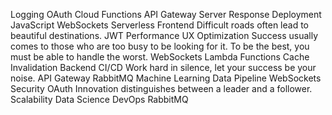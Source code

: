 Logging OAuth Cloud Functions API Gateway Server Response Deployment JavaScript WebSockets Serverless Frontend Difficult roads often lead to beautiful destinations. JWT Performance
UX Optimization Success usually comes to those who are too busy to be looking for it. To be the best, you must be able to handle the worst. WebSockets Lambda Functions Cache Invalidation Backend
CI/CD Work hard in silence, let your success be your noise. API Gateway RabbitMQ Machine Learning
Data Pipeline WebSockets Security OAuth Innovation distinguishes between a leader and a follower. Scalability Data Science DevOps RabbitMQ

